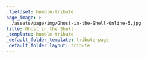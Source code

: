 ```yaml
---
_fieldset: humble-tribute
page_image: >
  /assets/page/img/Ghost-in-the-Shell-Online-5.jpg
title: Ghost in the Shell
_template: humble-tribute
_default_folder_template: tribute-page
_default_folder_layout: tribute
---
```

